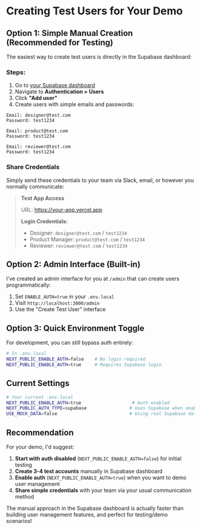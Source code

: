 # Creating Test Users for Your Demo

## Option 1: Simple Manual Creation (Recommended for Testing)

The easiest way to create test users is directly in the Supabase dashboard:

### Steps:

1. Go to [your Supabase dashboard](https://supabase.com/dashboard/project/rofjxefqomndhyrassig)
2. Navigate to **Authentication > Users**
3. Click **"Add user"**
4. Create users with simple emails and passwords:

```
Email: designer@test.com
Password: test1234

Email: product@test.com
Password: test1234

Email: reviewer@test.com
Password: test1234
```

### Share Credentials

Simply send these credentials to your team via Slack, email, or however you normally communicate:

> **Test App Access**
>
> URL: https://your-app.vercel.app
>
> **Login Credentials:**
>
> - Designer: `designer@test.com` / `test1234`
> - Product Manager: `product@test.com` / `test1234`
> - Reviewer: `reviewer@test.com` / `test1234`

## Option 2: Admin Interface (Built-in)

I've created an admin interface for you at `/admin` that can create users programmatically:

1. Set `ENABLE_AUTH=true` in your `.env.local`
2. Visit `http://localhost:3000/admin`
3. Use the "Create Test User" interface

## Option 3: Quick Environment Toggle

For development, you can still bypass auth entirely:

```bash
# In .env.local
NEXT_PUBLIC_ENABLE_AUTH=false    # No login required
NEXT_PUBLIC_ENABLE_AUTH=true     # Requires Supabase login
```

## Current Settings

```bash
# Your current .env.local
NEXT_PUBLIC_ENABLE_AUTH=true                   # Auth enabled
NEXT_PUBLIC_AUTH_TYPE=supabase                # Uses Supabase when enabled
USE_MOCK_DATA=false                           # Using real Supabase data
```

## Recommendation

For your demo, I'd suggest:

1. **Start with auth disabled** (`NEXT_PUBLIC_ENABLE_AUTH=false`) for initial testing
2. **Create 3-4 test accounts** manually in Supabase dashboard
3. **Enable auth** (`NEXT_PUBLIC_ENABLE_AUTH=true`) when you want to demo user management
4. **Share simple credentials** with your team via your usual communication method

The manual approach in the Supabase dashboard is actually faster than building user management features, and perfect for testing/demo scenarios!
